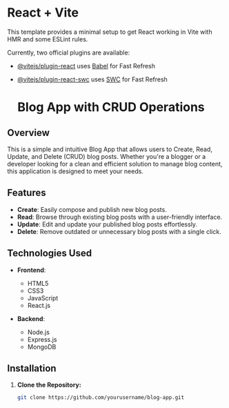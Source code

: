 # React + Vite

This template provides a minimal setup to get React working in Vite with HMR and some ESLint rules.

Currently, two official plugins are available:

- [@vitejs/plugin-react](https://github.com/vitejs/vite-plugin-react/blob/main/packages/plugin-react/README.md) uses [Babel](https://babeljs.io/) for Fast Refresh
- [@vitejs/plugin-react-swc](https://github.com/vitejs/vite-plugin-react-swc) uses [SWC](https://swc.rs/) for Fast Refresh

  # Blog App with CRUD Operations

## Overview

This is a simple and intuitive Blog App that allows users to Create, Read, Update, and Delete (CRUD) blog posts. Whether you're a blogger or a developer looking for a clean and efficient solution to manage blog content, this application is designed to meet your needs.

## Features

- **Create**: Easily compose and publish new blog posts.
- **Read**: Browse through existing blog posts with a user-friendly interface.
- **Update**: Edit and update your published blog posts effortlessly.
- **Delete**: Remove outdated or unnecessary blog posts with a single click.

## Technologies Used

- **Frontend**:
  - HTML5
  - CSS3
  - JavaScript
  - React.js 

- **Backend**:
  - Node.js
  - Express.js
  - MongoDB 

## Installation

1. **Clone the Repository:**
   ```bash
   git clone https://github.com/yourusername/blog-app.git
